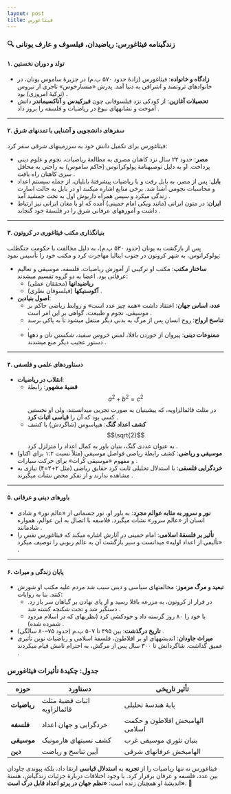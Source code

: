 ```yaml
---
layout: post
title: فیثاغورس
---
```


### 🔍 زندگینامه فیثاغورس: ریاضیدان، فیلسوف و عارف یونانی  

#### **۱. تولد و دوران نخستین**  
- **زادگاه و خانواده**: فیثاغورس (زادهٔ حدود ۵۷۰ پ.م) در جزیرهٔ ساموس یونان، در خانوادهای ثروتمند و اشرافی به دنیا آمد. پدرش «منسارخوس» تاجری از تیروس (ترکیهٔ امروزی) بود .  
- **تحصیلات آغازین**: از کودکی نزد فیلسوفانی چون **فیرکیدس** و **آناکسیماندر** دانش آموخت و نشانههای نبوغ در ریاضیات و فلسفه را بروز داد .  

---

#### **۲. سفرهای دانشجویی و آشنایی با تمدنهای شرق**  
فیثاغورس برای تکمیل دانش خود به سرزمینهای شرقی سفر کرد:  
- **مصر**: حدود ۲۲ سال نزد کاهنان مصری به مطالعهٔ ریاضیات، نجوم و علوم دینی پرداخت. او به دلیل توصیهنامهٔ پولوکراتوس (حاکم ساموس) به راحتی به محافل سری کاهنان راه یافت .  
- **بابل**: پس از مصر، به بابل رفت و با ریاضیات پیشرفتهٔ بابلیان، از جمله سیستم اعداد و محاسبات نجومی آشنا شد. برخی منابع اشاره میکنند او در بابل به حالت اسارت زندگی میکرد و سپس همراه داریوش اول به تخت جمشید آمد .  
- **ایران**: در متون ایرانی (مانند ویکی امام خمینی) آمده که او با مغان ایرانی نیز ارتباط داشت و آموزههای عرفانی شرق را در فلسفهٔ خود گنجاند .  

---

#### **۳. بنیانگذاری مکتب فیثاغوری در کروتون**  
پس از بازگشت به یونان (حدود ۵۳۰ پ.م)، به دلیل مخالفت با حکومت جنگطلب پولوکراتوس، به شهر کروتون در جنوب ایتالیا مهاجرت کرد و مکتب خود را تأسیس نمود:  
- **ساختار مکتب**: مکتب او ترکیبی از آموزش ریاضیات، فلسفه، موسیقی و تعالیم عرفانی بود. اعضا به دو گروه تقسیم میشدند:  
  - **ریاضیدانها** (محققان عملی)  
  - **آکوستیکها** (فیلسوفان نظری) .  
- **اصول بنیادین**:  
  - **عدد، اساس جهان**: اعتقاد داشت «همه چیز عدد است» و روابط ریاضی حاکم بر موسیقی، نجوم و طبیعت، گواهی بر این امر است .  
  - **تناسخ ارواح**: روح انسان پس از مرگ به بدنی دیگر منتقل میشود تا به پاکی برسد .  
  - **ممنوعات دینی**: پیروان از خوردن باقلا، لمس خروس سفید، شکستن نان و دهها دستور عجیب دیگر منع میشدند .  

---

#### **۴. دستاوردهای علمی و فلسفی**  
- **انقلاب در ریاضیات**:  
  - **قضیهٔ مشهور**: رابطهٔ $$a^2 + b^2 = c^2$$ در مثلث قائمالزاویه، که پیشینیان به صورت تجربی میدانستند، ولی او نخستین کسی بود که آن را **قیاسی اثبات کرد** .  
  - **کشف اعداد گنگ**: هیپاسوس (شاگردش) با کشف $$\sqrt{2}$$ به عنوان عددی گنگ، بنیان باور به کمال اعداد را متزلزل کرد .  
- **موسیقی و ریاضی**: کشف رابطهٔ ریاضی فواصل موسیقی (مثلاً نسبت ۱:۲ برای اکتاو) و مفهوم «موسیقی کُرات» برای حرکت سیارات .  
- **خردگرایی فلسفی**: با استدلال تحلیلی ثابت کرد حقایق ریاضی (مثل ۲+۲=۴) نیازی به مشاهده ندارند و از تفکر محض نشأت میگیرند .  

---

#### **۵. باورهای دینی و عرفانی**  
- **نور و سرور به مثابه عوالم مجرد**: به باور او، نور جسمانی از «عالم نور» و شادی انسان از «عالم سرور» نشأت میگیرد. فلاسفه با اتصال به این عوالم، همواره شادمانند .  
- **تأثیر بر فلسفهٔ اسلامی**: امام خمینی در آثارش اشاره میکند که فیثاغورس نفس را «تألیفی از اعداد اولیه» میدانست و سیر بازگشت آن به عالم ربوبی را توصیف میکرد .  

---

#### **۶. پایان زندگی و میراث**  
- **تبعید و مرگ مرموز**: مخالفتهای سیاسی و دینی سبب شد مردم علیه مکتب او شورش کنند. بنا به روایات:  
  - در فرار از کروتون، به مزرعه باقلا رسید و از پای نهادن بر گیاهان سر باز زد. دستگیر شد و تحت شکنجه کشته شد .  
  - یا خود را ۸۰ روز گرسنه داد و خودکشی کرد (نظریهای که در اسلام مردود شمرده شده) .  
- **تاریخ درگذشت**: بین ۴۹۵ تا ۵۰۷ پ.م (حدود ۷۵–۸۰ سالگی) .  
- **میراث جاودان**: اندیشههای او بر افلاطون، فلسفهٔ اسلامی و ریاضیات نوین تأثیری عمیق گذاشت. شاگردانش تا ۳۰۰ سال پس از مرگش، به احترام نامش قیام میکردند .  

### جدول: چکیدهٔ تأثیرات فیثاغورس   
| حوزه          | دستاورد                     | تأثیر تاریخی                 |
|---------------|-----------------------------|-----------------------------|
| **ریاضیات**  | اثبات قضیهٔ مثلث قائمالزاویه | پایهٔ هندسهٔ تحلیلی         |  
| **فلسفه**    | خردگرایی و جهان اعداد       | الهامبخش افلاطون و حکمت اسلامی |  
| **موسیقی**   | کشف نسبتهای هارمونیک       | بنیان تئوری موسیقی غرب     |  
| **دین**      | آیین تناسخ و ریاضت         | الهامبخش عرفانهای شرقی     |  

فیثاغورس نه تنها ریاضیات را از **تجربه** به **استدلال قیاسی** ارتقا داد، بلکه پیوندی جاودان بین عدد، فلسفه و عرفان برقرار کرد. با وجود اختلافات دربارهٔ جزئیات زندگیاش، هستهٔ اندیشهٔ او همچنان زنده است: **«نظم جهان در پرتو اعداد قابل درک است»**. 🌟
